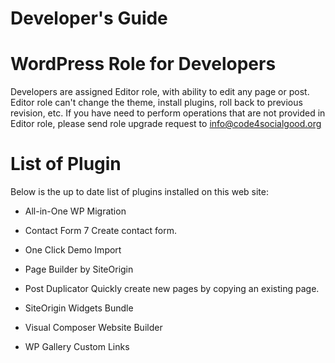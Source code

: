 
# Developer's Guide

# WordPress Role for Developers
Developers are assigned Editor role, with ability to edit any page or post.
Editor role can't change the theme, install plugins, roll back to previous revision, etc.
If you have need to perform operations that are not provided in Editor role, please send role upgrade request to info@code4socialgood.org
  
# List of Plugin
  Below is the up to date list of plugins installed on this web site:
  - All-in-One WP Migration
  
  - Contact Form 7
  Create contact form. 
  
  - One Click Demo Import
  
  - Page Builder by SiteOrigin
  
  - Post Duplicator
  Quickly create new pages by copying an existing page.
  
  - SiteOrigin Widgets Bundle
  
  - Visual Composer Website Builder
  
  - WP Gallery Custom Links

